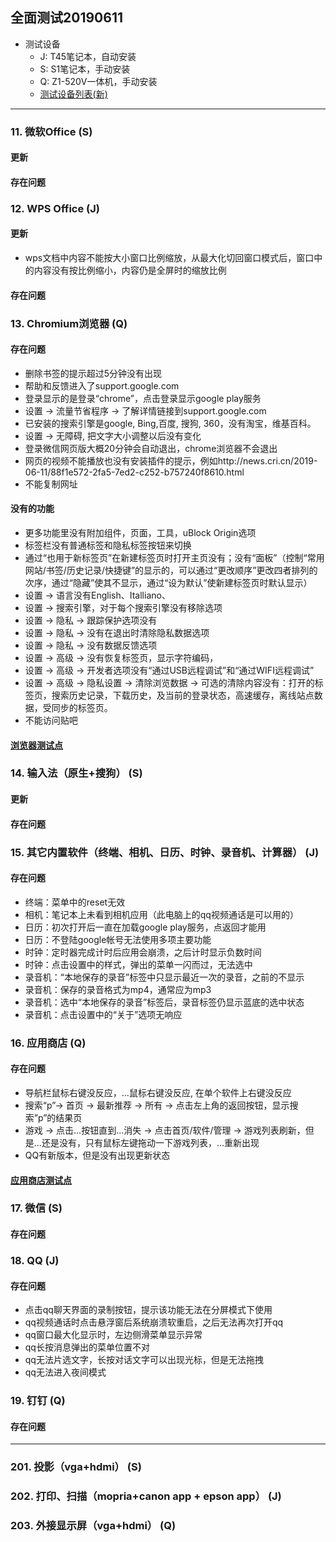 ## 全面测试20190611
- 测试设备
   - J: T45笔记本，自动安装
   - S: S1笔记本，手动安装
   - Q: Z1-520V一体机，手动安装
   - [测试设备列表(新)](https://github.com/openthos/app-testing-results/blob/master/list/%E6%B5%8B%E8%AF%95%E8%AE%BE%E5%A4%87%E5%88%97%E8%A1%A8%E6%96%B0.md)

***

### 11. 微软Office (S)

#### 更新

#### 存在问题

### 12. WPS Office (J)
#### 更新
- wps文档中内容不能按大小窗口比例缩放，从最大化切回窗口模式后，窗口中的内容没有按比例缩小，内容仍是全屏时的缩放比例

#### 存在问题


### 13. Chromium浏览器 (Q)
#### 存在问题
- 删除书签的提示超过5分钟没有出现
- 帮助和反馈进入了support.google.com
- 登录显示的是登录“chrome”，点击登录显示google play服务
- 设置 → 流量节省程序 → 了解详情链接到support.google.com
- 已安装的搜索引擎是google, Bing,百度, 搜狗, 360，没有淘宝，维基百科。
- 设置 → 无障碍, 把文字大小调整以后没有变化
- 登录微信网页版大概20分钟会自动退出，chrome浏览器不会退出
- 网页的视频不能播放也没有安装插件的提示，例如http://news.cri.cn/2019-06-11/88f1e572-2fa5-7ed2-c252-b757240f8610.html
- 不能复制网址
#### 没有的功能
- 更多功能里没有附加组件，页面，工具，uBlock Origin选项
- 标签栏没有普通标签和隐私标签按钮来切换
- 通过“也用于新标签页”在新建标签页时打开主页没有；没有“面板”（控制“常用网站/书签/历史记录/快捷键”的显示的，可以通过“更改顺序”更改四者排列的次序，通过“隐藏”使其不显示，通过“设为默认”使新建标签页时默认显示）
- 设置 → 语言没有English、Italliano、
- 设置 → 搜索引擎，对于每个搜索引擎没有移除选项
- 设置 → 隐私 → 跟踪保护选项没有
- 设置 → 隐私 → 没有在退出时清除隐私数据选项
- 设置 → 隐私 → 没有数据反馈选项
- 设置 → 高级 → 没有恢复标签页，显示字符编码，
- 设置 → 高级 → 开发者选项没有“通过USB远程调试”和“通过WIFI远程调试”
- 设置 → 高级 → 隐私设置 → 清除浏览数据 → 可选的清除内容没有：打开的标签页，搜索历史记录，下载历史，及当前的登录状态，高速缓存，离线站点数据，受同步的标签页。
- 不能访问贴吧
#### [浏览器测试点](https://github.com/openthos/app-testing-results/blob/master/list/%E5%8A%9F%E8%83%BD%E7%82%B9%E5%88%97%E8%A1%A8/%E6%B5%8F%E8%A7%88%E5%99%A8%E5%8A%9F%E8%83%BD%E5%88%97%E8%A1%A8.md)

### 14. 输入法（原生+搜狗） (S)

#### 更新


#### 存在问题


### 15. 其它内置软件（终端、相机、日历、时钟、录音机、计算器） (J)
#### 存在问题
- 终端：菜单中的reset无效
- 相机：笔记本上未看到相机应用（此电脑上的qq视频通话是可以用的）
- 日历：初次打开后一直在加载google play服务，点返回才能用
- 日历：不登陆google帐号无法使用多项主要功能
- 时钟：定时器完成计时后应用会崩溃，之后计时显示负数时间
- 时钟：点击设置中的样式，弹出的菜单一闪而过，无法选中
- 录音机：“本地保存的录音”标签中只显示最近一次的录音，之前的不显示
- 录音机：保存的录音格式为mp4，通常应为mp3
- 录音机：选中“本地保存的录音”标签后，录音标签仍显示蓝底的选中状态
- 录音机：点击设置中的“关于”选项无响应

### 16. 应用商店 (Q)
#### 存在问题
- 导航栏鼠标右键没反应，...鼠标右键没反应, 在单个软件上右键没反应
- 搜索“p”→ 首页 → 最新推荐 → 所有 → 点击左上角的返回按钮，显示搜索”p”的结果页
- 游戏 → 点击...按钮直到...消失 → 点击首页/软件/管理 → 游戏列表刷新，但是...还是没有，只有鼠标左键拖动一下游戏列表，...重新出现
- QQ有新版本，但是没有出现更新状态
#### [应用商店测试点](https://github.com/openthos/app-testing-results/blob/master/list/%E5%8A%9F%E8%83%BD%E7%82%B9%E5%88%97%E8%A1%A8/%E5%BA%94%E7%94%A8%E5%95%86%E5%BA%97%E5%8A%9F%E8%83%BD%E5%88%97%E8%A1%A8.md)

### 17. 微信 (S)
#### 存在问题

### 18. QQ (J)
#### 存在问题
- 点击qq聊天界面的录制按钮，提示该功能无法在分屏模式下使用
- qq视频通话时点击悬浮窗后系统崩溃软重启，之后无法再次打开qq
- qq窗口最大化显示时，左边侧滑菜单显示异常
- qq长按消息弹出的菜单位置不对
- qq无法片选文字，长按对话文字可以出现光标，但是无法拖拽
- qq无法进入夜间模式

### 19. 钉钉 (Q)
#### 存在问题

***

### 201. 投影（vga+hdmi） (S)


### 202. 打印、扫描（mopria+canon app + epson app） (J)


### 203. 外接显示屏（vga+hdmi） (Q)

